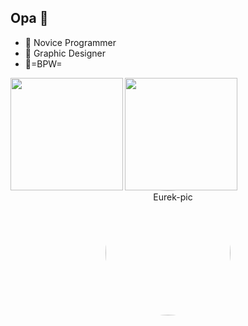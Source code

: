## Opa 👋

- 🗿 Novice Programmer
- 🗿 Graphic Designer
- 🍌=BPW=

<div align="center">
  <a href="https://github.com/MrEurek">
  <img align="left"  height="180em" src="https://github-readme-stats.vercel.app/api?username=MrEurek&show_icons=true&theme=dark&include_all_commits=true&count_private=true"/>
  <img align="left"  height="180em" src="https://github-readme-stats.vercel.app/api/top-langs/?username=MrEurek&layout=compact&langs_count=7&theme=dark"/>
  <img align="center" alt="Eurek-pic" height="200" style="border-radius:100px;" src="https://steamuserimages-a.akamaihd.net/ugc/1686019950999533175/92358E5CFE40302A962B2BD45B53C25DE07E915C/?imw=450&impolicy=Letterbox">
</div>
  
